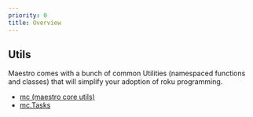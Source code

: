 ```yaml
---
priority: 0
title: Overview
---
```

## Utils

Maestro comes with a bunch of common Utilities (namespaced functions and classes) that will simplify your adoption of roku programming.

 - [mc (maestro core utils)](mc.html)
 - [mc.Tasks](mc.tasks.html)

